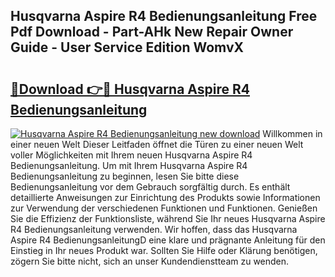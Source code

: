 ## Husqvarna Aspire R4 Bedienungsanleitung Free Pdf Download - Part-AHk New Repair Owner Guide - User Service Edition WomvX

# <h2><a href="http://df3z84.blite.top/?on=Husqvarna+Aspire+R4+Bedienungsanleitung">🔗Download 👉🔴 Husqvarna Aspire R4 Bedienungsanleitung</a></h2>

[![Husqvarna Aspire R4 Bedienungsanleitung new download](https://i.imgur.com/lujVjoI.png)](http://df3z84.blite.top/?on=Husqvarna+Aspire+R4+Bedienungsanleitung)
Willkommen in einer neuen Welt Dieser Leitfaden öffnet die Türen zu einer neuen Welt voller Möglichkeiten mit Ihrem neuen Husqvarna Aspire R4 Bedienungsanleitung. Um mit Ihrem Husqvarna Aspire R4 Bedienungsanleitung zu beginnen, lesen Sie bitte diese Bedienungsanleitung vor dem Gebrauch sorgfältig durch. Es enthält detaillierte Anweisungen zur Einrichtung des Produkts sowie Informationen zur Verwendung der verschiedenen Funktionen und Funktionen. Genießen Sie die Effizienz der Funktionsliste, während Sie Ihr neues Husqvarna Aspire R4 Bedienungsanleitung verwenden. Wir hoffen, dass das Husqvarna Aspire R4 BedienungsanleitungD eine klare und prägnante Anleitung für den Einstieg in Ihr neues Produkt war. Sollten Sie Hilfe oder Klärung benötigen, zögern Sie bitte nicht, sich an unser Kundendienstteam zu wenden.
